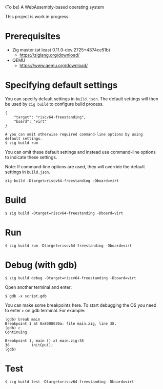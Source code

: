 (To be) A WebAssembly-based operating system

This project is work in progress.

# Prerequisites

- Zig master (at least 0.11.0-dev.2725+4374ce51b)
    - https://ziglang.org/download/
- QEMU
    - https://www.qemu.org/download/

# Specifying default settings

You can specify default settings in `build.json`. The default settings will then be used by `zig build` to configure build process.

```
{
    "target": "riscv64-freestanding",
    "board": "virt"
}
```

```
# you can omit otherwise required command-line options by using default settings.
$ zig build run
```

You can omit these default settings and instead use command-line options to indicate these settings.

Note: If command-line options are used, they will override the default settings in `build.json`.

```
zig build -Dtarget=riscv64-freestanding -Dboard=virt
```

# Build

```
$ zig build -Dtarget=riscv64-freestanding -Dboard=virt
```

# Run

```
$ zig build run -Dtarget=riscv64-freestanding -Dboard=virt
```

# Debug (with gdb)

```
$ zig build debug -Dtarget=riscv64-freestanding -Dboard=virt
```

Open another terminal and enter:

```
$ gdb -x script.gdb
```

You can make some breakpoints here. To start debugging the OS you need to enter `c` on gdb terminal. For example:

```
(gdb) break main
Breakpoint 1 at 0x8000030a: file main.zig, line 38.
(gdb) c
Continuing.

Breakpoint 1, main () at main.zig:38
38          initCpu();
(gdb) 
```

# Test

```
$ zig build test -Dtarget=riscv64-freestanding -Dboard=virt
```
